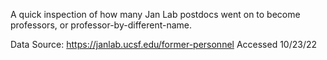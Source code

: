 A quick inspection of how many Jan Lab postdocs went on to become professors, or professor-by-different-name.

Data Source: https://janlab.ucsf.edu/former-personnel
Accessed 10/23/22
